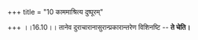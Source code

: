 +++
title = "10 काममाश्रित्य दुष्पूरम्"

+++
।।16.10।। तानेव दुराचारानासुरान्प्रकारान्तरेण विशिनष्टि -- **ते चेति।**
